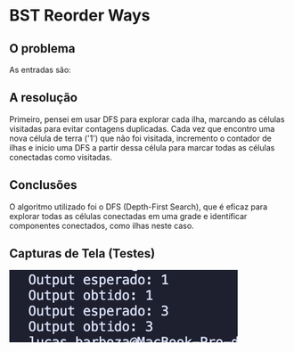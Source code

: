 # BST Reorder Ways

## O problema

As entradas são:

## A resolução

Primeiro, pensei em usar DFS para explorar cada ilha, marcando as células visitadas para evitar contagens duplicadas. Cada vez que encontro uma nova célula de terra ('1') que não foi visitada, incremento o contador de ilhas e inicio uma DFS a partir dessa célula para marcar todas as células conectadas como visitadas.

## Conclusões

O algoritmo utilizado foi o DFS (Depth-First Search), que é eficaz para explorar todas as células conectadas em uma grade e identificar componentes conectados, como ilhas neste caso.

## Capturas de Tela (Testes)

![Testes](captura_de_tela.png)

